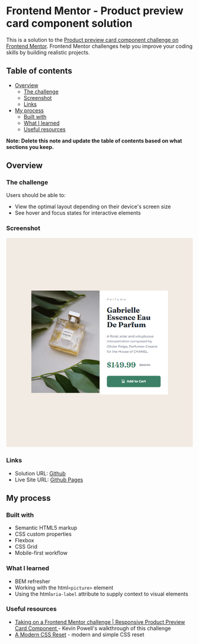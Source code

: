 # Frontend Mentor - Product preview card component solution

This is a solution to the [Product preview card component challenge on Frontend Mentor](https://www.frontendmentor.io/challenges/product-preview-card-component-GO7UmttRfa). Frontend Mentor challenges help you improve your coding skills by building realistic projects. 

## Table of contents

- [Overview](#overview)
  - [The challenge](#the-challenge)
  - [Screenshot](#screenshot)
  - [Links](#links)
- [My process](#my-process)
  - [Built with](#built-with)
  - [What I learned](#what-i-learned)
  - [Useful resources](#useful-resources)

**Note: Delete this note and update the table of contents based on what sections you keep.**

## Overview

### The challenge

Users should be able to:

- View the optimal layout depending on their device's screen size
- See hover and focus states for interactive elements

### Screenshot

![](./preview.png)

### Links

- Solution URL: [Github](https://github.com/oridr/fe-mentor/tree/main/product-preview-card-component-main)
- Live Site URL: [Github Pages](https://oridr.github.io/fe-mentor/product-preview-card-component-main/)

## My process

### Built with

- Semantic HTML5 markup
- CSS custom properties
- Flexbox
- CSS Grid
- Mobile-first workflow

### What I learned

- BEM refresher
- Working with the html```<picture>``` element
- Using the html```aria-label``` attribute to supply context to visual elements

### Useful resources

- [Taking on a Frontend Mentor challenge | Responsive Product Preview Card Component
  ](https://www.youtube.com/watch?v=B2WL6KkqhLQ&pp=ygUca2V2aW4gcG93ZWxsIGZyb250ZW5kIG1lbnRvcg%3D%3D) - Kevin Powell's walkthrough of this challenge
- [A Modern CSS Reset](https://www.joshwcomeau.com/css/custom-css-reset/) - modern and simple CSS reset